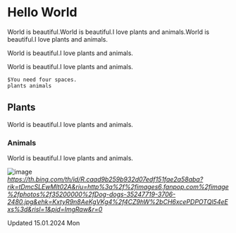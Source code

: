 # Hello World

World is beautiful.World is beautiful.I love plants and animals.World is beautiful.I love plants and animals.

World is beautiful.I love plants and animals.

World is beautiful.I love plants and animals.

    $You need four spaces.
    plants animals

## Plants

World is beautiful.I love plants and animals.

### Animals

World is beautiful.I love plants and animals.

![image](https://github.com/Ruwan0127/rumarkdown/assets/144318600/d8618771-e865-440b-a117-c728628674da)
*https://th.bing.com/th/id/R.caad9b259b932d07edf151fae2a58aba?rik=tDmcSLEwMIt02A&riu=http%3a%2f%2fimages6.fanpop.com%2fimage%2fphotos%2f35200000%2fDog-dogs-35247719-3706-2480.jpg&ehk=KxtyR9n8AeKgVKg4%2f4CZ9hW%2bCH6xcePDPOTQl54eExs%3d&risl=1&pid=ImgRaw&r=0*

Updated 15.01.2024 Mon
